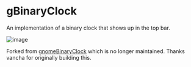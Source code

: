 # gBinaryClock
An implementation of a binary clock that shows up in the top bar.

![image](https://github.com/Isopolito/gBinaryClock/assets/13524742/838bd0ea-e4df-4361-ae7c-94742c5219da)

Forked from [gnomeBinaryClock](https://github.com/vancha/gnomeShellBinaryClock) which is no longer maintained. Thanks vancha for originally building this.

